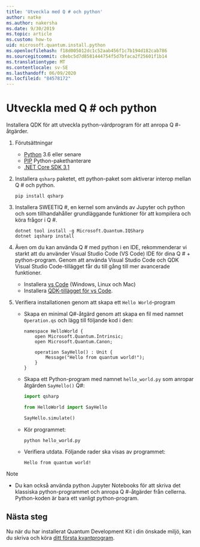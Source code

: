 ```yaml
---
title: 'Utveckla med Q # och python'
author: natke
ms.author: nakersha
ms.date: 9/30/2019
ms.topic: article
ms.custom: how-to
uid: microsoft.quantum.install.python
ms.openlocfilehash: f18d005012dc1c52aab456f1c7b194d182cab786
ms.sourcegitcommit: c8ebc5d7d8581444754f5d7bfaca2f25601f1b14
ms.translationtype: MT
ms.contentlocale: sv-SE
ms.lasthandoff: 06/09/2020
ms.locfileid: "84578172"
---
```

# <a name="develop-with-q-and-python"></a>Utveckla med Q # och python

Installera QDK för att utveckla python-värdprogram för att anropa Q #-åtgärder.

1. Förutsättningar

    - [Python](https://www.python.org/downloads/) 3.6 eller senare
    - [PIP](https://pip.pypa.io/en/stable/installing) Python-pakethanterare
    - [.NET Core SDK 3,1](https://dotnet.microsoft.com/download/dotnet-core/3.1)


1. Installera `qsharp` paketet, ett python-paket som aktiverar interop mellan Q # och python.

    ```
    pip install qsharp
    ```

1. Installera SWEETIQ #, en kernel som används av Jupyter och python och som tillhandahåller grundläggande funktioner för att kompilera och köra frågor i Q #.

    ```dotnetcli
    dotnet tool install -g Microsoft.Quantum.IQSharp
    dotnet iqsharp install
    ```
  
1. Även om du kan använda Q # med python i en IDE, rekommenderar vi starkt att du använder Visual Studio Code (VS Code) IDE för dina Q # + python-program. Genom att använda Visual Studio Code och QDK Visual Studio Code-tillägget får du till gång till mer avancerade funktioner.

    - Installera [vs Code](https://code.visualstudio.com/download) (Windows, Linux och Mac)
    - Installera [QDK-tillägget för vs Code](https://marketplace.visualstudio.com/items?itemName=quantum.quantum-devkit-vscode).

1. Verifiera installationen genom att skapa ett `Hello World`-program

    - Skapa en minimal Q#-åtgärd genom att skapa en fil med namnet `Operation.qs` och lägg till följande kod i den:

        ```qsharp
        namespace HelloWorld {
            open Microsoft.Quantum.Intrinsic;
            open Microsoft.Quantum.Canon;

            operation SayHello() : Unit {
                Message("Hello from quantum world!");
            }
        }
        ```

    - Skapa ett Python-program med namnet `hello_world.py` som anropar åtgärden `SayHello()` Q#:

        ```python
        import qsharp

        from HelloWorld import SayHello

        SayHello.simulate()
        ```

    - Kör programmet:

        ```
        python hello_world.py
        ```

    - Verifiera utdata. Följande rader ska visas av programmet:

        ```
        Hello from quantum world!
        ```


> [!NOTE]
> * Du kan också använda python Jupyter Notebooks för att skriva det klassiska python-programmet och anropa Q #-åtgärder från cellerna. Python-koden är bara ett vanligt python-program.

## <a name="next-steps"></a>Nästa steg

Nu när du har installerat Quantum Development Kit i din önskade miljö, kan du skriva och köra [ditt första kvantprogram](xref:microsoft.quantum.quickstarts.qrng).
